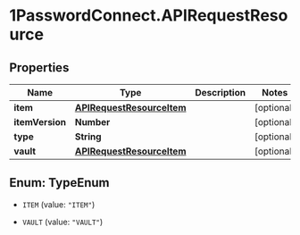 # 1PasswordConnect.APIRequestResource

## Properties

Name | Type | Description | Notes
------------ | ------------- | ------------- | -------------
**item** | [**APIRequestResourceItem**](APIRequestResourceItem.md) |  | [optional] 
**itemVersion** | **Number** |  | [optional] 
**type** | **String** |  | [optional] 
**vault** | [**APIRequestResourceItem**](APIRequestResourceItem.md) |  | [optional] 



## Enum: TypeEnum


* `ITEM` (value: `"ITEM"`)

* `VAULT` (value: `"VAULT"`)




